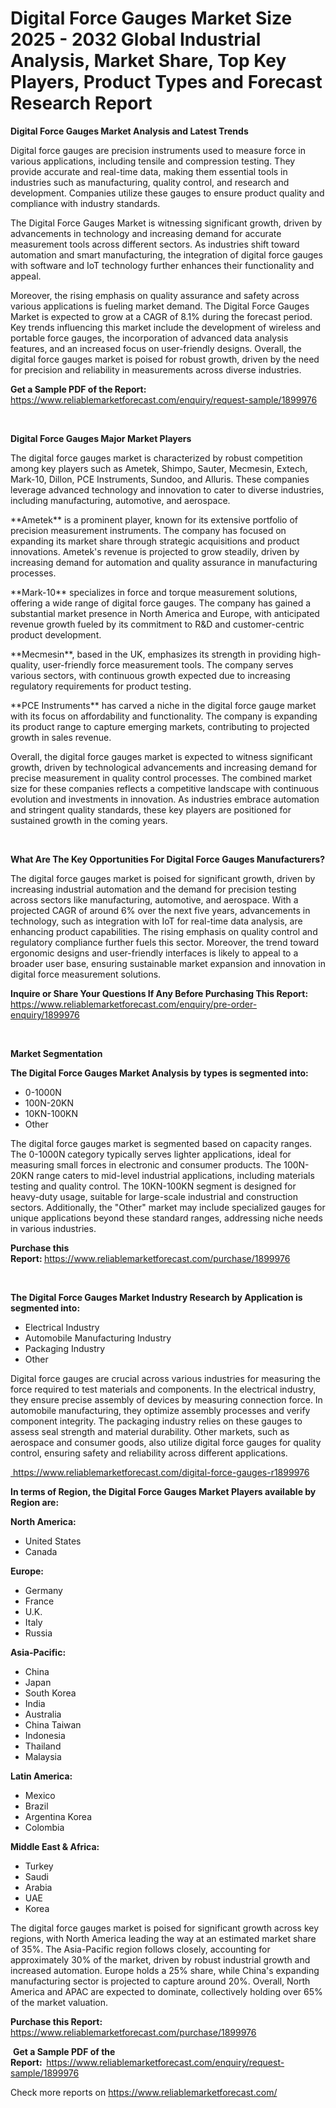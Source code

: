 <p><h1>Digital Force Gauges Market Size 2025 - 2032 Global Industrial Analysis, Market Share, Top Key Players, Product Types and Forecast Research Report</h1></p><p><strong>Digital Force Gauges Market Analysis and Latest Trends</strong></p>
<p><p>Digital force gauges are precision instruments used to measure force in various applications, including tensile and compression testing. They provide accurate and real-time data, making them essential tools in industries such as manufacturing, quality control, and research and development. Companies utilize these gauges to ensure product quality and compliance with industry standards.</p><p>The Digital Force Gauges Market is witnessing significant growth, driven by advancements in technology and increasing demand for accurate measurement tools across different sectors. As industries shift toward automation and smart manufacturing, the integration of digital force gauges with software and IoT technology further enhances their functionality and appeal. </p><p>Moreover, the rising emphasis on quality assurance and safety across various applications is fueling market demand. The Digital Force Gauges Market is expected to grow at a CAGR of 8.1% during the forecast period. Key trends influencing this market include the development of wireless and portable force gauges, the incorporation of advanced data analysis features, and an increased focus on user-friendly designs. Overall, the digital force gauges market is poised for robust growth, driven by the need for precision and reliability in measurements across diverse industries.</p></p>
<p><strong>Get a Sample PDF of the Report:&nbsp;</strong> <a href="https://www.reliablemarketforecast.com/enquiry/request-sample/1899976?utm_campaign=2260&utm_medium=2&utm_source=Github&utm_content=ia&utm_term=22022025&utm_id=digital-force-gauges">https://www.reliablemarketforecast.com/enquiry/request-sample/1899976</a></p>
<p>&nbsp;</p>
<p><strong>Digital Force Gauges Major Market Players</strong></p>
<p><p>The digital force gauges market is characterized by robust competition among key players such as Ametek, Shimpo, Sauter, Mecmesin, Extech, Mark-10, Dillon, PCE Instruments, Sundoo, and Alluris. These companies leverage advanced technology and innovation to cater to diverse industries, including manufacturing, automotive, and aerospace.</p><p>**Ametek** is a prominent player, known for its extensive portfolio of precision measurement instruments. The company has focused on expanding its market share through strategic acquisitions and product innovations. Ametek's revenue is projected to grow steadily, driven by increasing demand for automation and quality assurance in manufacturing processes.</p><p>**Mark-10** specializes in force and torque measurement solutions, offering a wide range of digital force gauges. The company has gained a substantial market presence in North America and Europe, with anticipated revenue growth fueled by its commitment to R&D and customer-centric product development.</p><p>**Mecmesin**, based in the UK, emphasizes its strength in providing high-quality, user-friendly force measurement tools. The company serves various sectors, with continuous growth expected due to increasing regulatory requirements for product testing. </p><p>**PCE Instruments** has carved a niche in the digital force gauge market with its focus on affordability and functionality. The company is expanding its product range to capture emerging markets, contributing to projected growth in sales revenue.</p><p>Overall, the digital force gauges market is expected to witness significant growth, driven by technological advancements and increasing demand for precise measurement in quality control processes. The combined market size for these companies reflects a competitive landscape with continuous evolution and investments in innovation. As industries embrace automation and stringent quality standards, these key players are positioned for sustained growth in the coming years.</p></p>
<p>&nbsp;</p>
<p><strong>What Are The Key Opportunities For Digital Force Gauges Manufacturers?</strong></p>
<p><p>The digital force gauges market is poised for significant growth, driven by increasing industrial automation and the demand for precision testing across sectors like manufacturing, automotive, and aerospace. With a projected CAGR of around 6% over the next five years, advancements in technology, such as integration with IoT for real-time data analysis, are enhancing product capabilities. The rising emphasis on quality control and regulatory compliance further fuels this sector. Moreover, the trend toward ergonomic designs and user-friendly interfaces is likely to appeal to a broader user base, ensuring sustainable market expansion and innovation in digital force measurement solutions.</p></p>
<p><strong>Inquire or Share Your Questions If Any Before Purchasing This Report:</strong> <a href="https://www.reliablemarketforecast.com/enquiry/pre-order-enquiry/1899976?utm_campaign=2260&utm_medium=2&utm_source=Github&utm_content=ia&utm_term=22022025&utm_id=digital-force-gauges">https://www.reliablemarketforecast.com/enquiry/pre-order-enquiry/1899976</a></p>
<p>&nbsp;</p>
<p><strong>Market Segmentation</strong></p>
<p><strong>The Digital Force Gauges Market Analysis by types is segmented into:</strong></p>
<p><ul><li>0-1000N</li><li>100N-20KN</li><li>10KN-100KN</li><li>Other</li></ul></p>
<p><p>The digital force gauges market is segmented based on capacity ranges. The 0-1000N category typically serves lighter applications, ideal for measuring small forces in electronic and consumer products. The 100N-20KN range caters to mid-level industrial applications, including materials testing and quality control. The 10KN-100KN segment is designed for heavy-duty usage, suitable for large-scale industrial and construction sectors. Additionally, the "Other" market may include specialized gauges for unique applications beyond these standard ranges, addressing niche needs in various industries.</p></p>
<p><strong>Purchase this Report:&nbsp;</strong><a href="https://www.reliablemarketforecast.com/purchase/1899976?utm_campaign=2260&utm_medium=2&utm_source=Github&utm_content=ia&utm_term=22022025&utm_id=digital-force-gauges">https://www.reliablemarketforecast.com/purchase/1899976</a></p>
<p>&nbsp;</p>
<p><strong>The Digital Force Gauges Market Industry Research by Application is segmented into:</strong></p>
<p><ul><li>Electrical Industry</li><li>Automobile Manufacturing Industry</li><li>Packaging Industry</li><li>Other</li></ul></p>
<p><p>Digital force gauges are crucial across various industries for measuring the force required to test materials and components. In the electrical industry, they ensure precise assembly of devices by measuring connection force. In automobile manufacturing, they optimize assembly processes and verify component integrity. The packaging industry relies on these gauges to assess seal strength and material durability. Other markets, such as aerospace and consumer goods, also utilize digital force gauges for quality control, ensuring safety and reliability across different applications.</p></p>
<p><a href="https://www.reliablemarketforecast.com/digital-force-gauges-r1899976?utm_campaign=2260&utm_medium=2&utm_source=Github&utm_content=ia&utm_term=22022025&utm_id=digital-force-gauges">&nbsp;https://www.reliablemarketforecast.com/digital-force-gauges-r1899976</a></p>
<p><strong>In terms of Region, the Digital Force Gauges Market Players available by Region are:</strong></p>
<p>
    <p> <strong> North America: </strong>
        <ul>
            <li>United States</li>
            <li>Canada</li>
        </ul>
        </p> 
    <p> <strong> Europe: </strong>
        <ul>
            <li>Germany</li>
            <li>France</li>
            <li>U.K.</li>
            <li>Italy</li>
            <li>Russia</li>
        </ul>
        </p> 
    <p> <strong> Asia-Pacific: </strong>
        <ul>
            <li>China</li>
            <li>Japan</li>
            <li>South Korea</li>
            <li>India</li>
            <li>Australia</li>
            <li>China Taiwan</li>
            <li>Indonesia</li>
            <li>Thailand</li>
            <li>Malaysia</li>
        </ul>
        </p> 
    <p> <strong> Latin America: </strong>
        <ul>
            <li>Mexico</li>
            <li>Brazil</li>
            <li>Argentina Korea</li>
            <li>Colombia</li>
        </ul>
        </p> 
    <p> <strong> Middle East & Africa: </strong>
        <ul>
            <li>Turkey</li>
            <li>Saudi</li>
            <li>Arabia</li>
            <li>UAE</li>
            <li>Korea</li>
        </ul>
    </p>
    </p>
<p><p>The digital force gauges market is poised for significant growth across key regions, with North America leading the way at an estimated market share of 35%. The Asia-Pacific region follows closely, accounting for approximately 30% of the market, driven by robust industrial growth and increased automation. Europe holds a 25% share, while China's expanding manufacturing sector is projected to capture around 20%. Overall, North America and APAC are expected to dominate, collectively holding over 65% of the market valuation.</p></p>
<p><strong>Purchase this Report: </strong><a href="https://www.reliablemarketforecast.com/purchase/1899976?utm_campaign=2260&utm_medium=2&utm_source=Github&utm_content=ia&utm_term=22022025&utm_id=digital-force-gauges">https://www.reliablemarketforecast.com/purchase/1899976</a></p>
<p>&nbsp;<strong>Get a Sample PDF of the Report:&nbsp;&nbsp;</strong><a href="https://www.reliablemarketforecast.com/enquiry/request-sample/1899976?utm_campaign=2260&utm_medium=2&utm_source=Github&utm_content=ia&utm_term=22022025&utm_id=digital-force-gauges">https://www.reliablemarketforecast.com/enquiry/request-sample/1899976</a></p>
<p><strong></strong></p>
<p>Check more reports on <a href="https://www.reliablemarketforecast.com/?utm_campaign=2260&utm_medium=2&utm_source=Github&utm_content=ia&utm_term=22022025&utm_id=digital-force-gauges">https://www.reliablemarketforecast.com/</a></p>
